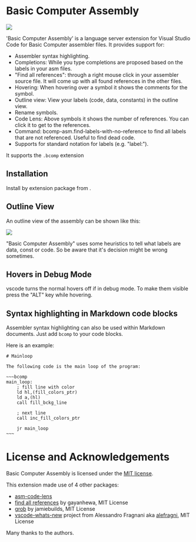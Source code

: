 # Basic Computer Assembly

![](assets/codelens_usage.gif)

'Basic Computer Assembly' is a language server extension for Visual Studio Code for Basic Computer assembler files.
It provides support for:
- Assembler syntax highlighting.
- Completions: While you type completions are proposed based on the labels in your asm files.
- "Find all references": through a right mouse click in your assembler source file. It will come up with all found references in the other files.
- Hovering: When hovering over a symbol it shows the comments for the symbol.
- Outline view: View your labels (code, data, constants) in the outline view.
- Rename symbols.
- Code Lens: Above symbols it shows the number of references. You can click it to get to the references.
- Command: bcomp-asm.find-labels-with-no-reference to find all labels that are not referenced. Useful to find dead code.
- Supports for standard notation for labels (e.g. "label:").

It supports the `.bcomp` extension

## Installation

Install by extension package from [](https://github.com/mamsdeveloper/bcomp-asm/tree/master/releases).

## Outline View

An outline view of the assembly can be shown like this:

![](assets/outline_view.jpg)

"Basic Computer Assembly" uses some heuristics to tell what labels are data, const or code.
So be aware that it's decision might be wrong sometimes.

## Hovers in Debug Mode

vscode turns the normal hovers off if in debug mode. To make them visible press the "ALT" key while hovering.


## Syntax highlighting in Markdown code blocks

Assembler syntax highlighting can also be used within Markdown documents.
Just add ```bcomp``` to your code blocks.

Here is an example:
```
# Mainloop

The following code is the main loop of the program:

~~~bcomp
main_loop:
    ; fill line with color
    ld hl,(fill_colors_ptr)
    ld a,(hl)
    call fill_bckg_line

    ; next line
    call inc_fill_colors_ptr

    jr main_loop
~~~
```


# License and Acknowledgements

Basic Computer Assembly is licensed under the [MIT license](LICENSE.txt).

This extension made use of 4 other packages:
- [asm-code-lens](https://github.com/maziac/asm-code-lens)
- [find all references](https://github.com/gayanhewa/vscode-find-all-references) by gayanhewa, MIT License
- [grob](https://www.npmjs.com/package/grob) by jamiebuilds, MIT License
- [vscode-whats-new](https://github.com/alefragnani/vscode-whats-new) project from Alessandro Fragnani aka [alefragni](https://github.com/alefragnani), MIT License

Many thanks to the authors.
